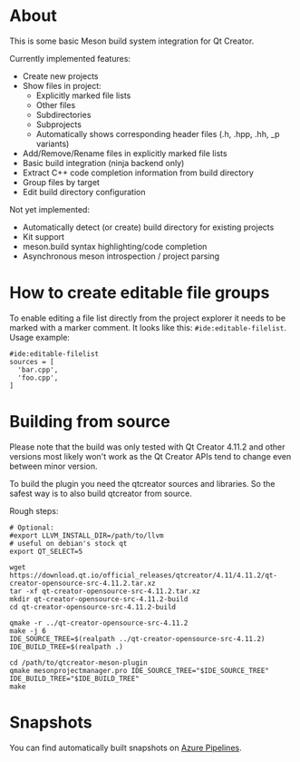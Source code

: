 # About
This is some basic Meson build system integration for Qt Creator.

Currently implemented features:
- Create new projects
- Show files in project:
  - Explicitly marked file lists
  - Other files
  - Subdirectories
  - Subprojects
  - Automatically shows corresponding header files (.h, .hpp, .hh, _p variants)
- Add/Remove/Rename files in explicitly marked file lists
- Basic build integration (ninja backend only)
- Extract C++ code completion information from build directory
- Group files by target
- Edit build directory configuration

Not yet implemented:
- Automatically detect (or create) build directory for existing projects
- Kit support
- meson.build syntax highlighting/code completion
- Asynchronous meson introspection / project parsing

# How to create editable file groups
To enable editing a file list directly from the project explorer it needs to be marked with a marker comment.
It looks like this: `#ide:editable-filelist`.
Usage example:
```
#ide:editable-filelist
sources = [
  'bar.cpp',
  'foo.cpp',
]
```

# Building from source

Please note that the build was only tested with Qt Creator 4.11.2 and other versions most likely won't work as the Qt Creator APIs tend to change even between minor version.

To build the plugin you need the qtcreator sources and libraries. So the safest way is to also build qtcreator from source.

Rough steps:

```
# Optional:
#export LLVM_INSTALL_DIR=/path/to/llvm
# useful on debian's stock qt
export QT_SELECT=5

wget https://download.qt.io/official_releases/qtcreator/4.11/4.11.2/qt-creator-opensource-src-4.11.2.tar.xz
tar -xf qt-creator-opensource-src-4.11.2.tar.xz
mkdir qt-creator-opensource-src-4.11.2-build
cd qt-creator-opensource-src-4.11.2-build

qmake -r ../qt-creator-opensource-src-4.11.2
make -j 6
IDE_SOURCE_TREE=$(realpath ../qt-creator-opensource-src-4.11.2)
IDE_BUILD_TREE=$(realpath .)

cd /path/to/qtcreator-meson-plugin
qmake mesonprojectmanager.pro IDE_SOURCE_TREE="$IDE_SOURCE_TREE" IDE_BUILD_TREE="$IDE_BUILD_TREE"
make
```

# Snapshots
You can find automatically built snapshots on [Azure Pipelines](https://dev.azure.com/qtcreator-meson-plugin/qtcreator-meson-plugin/_build).
